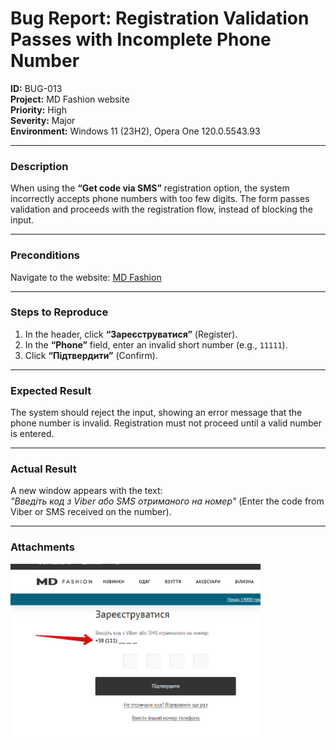 # Bug Report: Registration Validation Passes with Incomplete Phone Number

**ID:** BUG-013  
**Project:** MD Fashion website  
**Priority:** High  
**Severity:** Major  
**Environment:** Windows 11 (23H2), Opera One 120.0.5543.93  

---

### Description
When using the **“Get code via SMS”** registration option, the system incorrectly accepts phone numbers with too few digits. The form passes validation and proceeds with the registration flow, instead of blocking the input.  

---

### Preconditions
Navigate to the website: [MD Fashion](https://md-fashion.com.ua/)  

---

### Steps to Reproduce
1. In the header, click **“Зареєструватися”** (Register).  
2. In the **“Phone”** field, enter an invalid short number (e.g., `11111`).  
3. Click **“Підтвердити”** (Confirm).  

---

### Expected Result
The system should reject the input, showing an error message that the phone number is invalid. Registration must not proceed until a valid number is entered.  

---

### Actual Result
A new window appears with the text:  
*"Введіть код з Viber або SMS отриманого на номер"* (Enter the code from Viber or SMS received on the number).  

---

### Attachments
<img src="screenshots/bug4.png" width="400"/>  